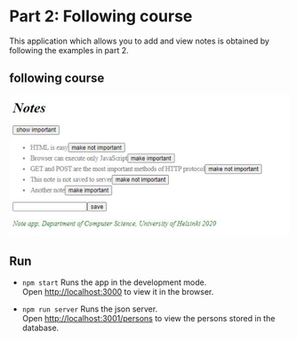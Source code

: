# Part 2: Following course

This application which allows you to add and view notes is obtained by following the examples in part 2.

## following course

![](/part2/images/P2_EX_courseexample.JPG)

## Run 
- `npm start`
Runs the app in the development mode.<br />
Open [http://localhost:3000](http://localhost:3000) to view it in the browser.

- `npm run server`
Runs the json server.<br />
Open [http://localhost:3001/persons](http://localhost:3001/persons) to view the persons stored in the database.